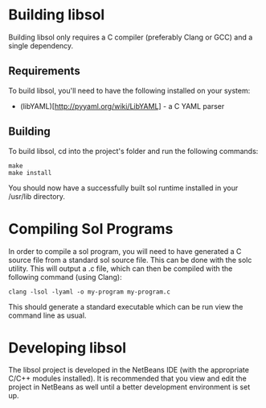 Building libsol
===============
Building libsol only requires a C compiler (preferably Clang or GCC) and a
single dependency.

Requirements
------------
To build libsol, you'll need to have the following installed on your system:

* (libYAML)[http://pyyaml.org/wiki/LibYAML] - a C YAML parser

Building
--------
To build libsol, cd into the project's folder and run the following commands:

    make
    make install

You should now have a successfully built sol runtime installed in your /usr/lib
directory.

Compiling Sol Programs
======================
In order to compile a sol program, you will need to have generated a C source
file from a standard sol source file. This can be done with the solc utility.
This will output a .c file, which can then be compiled with the following
command (using Clang):

    clang -lsol -lyaml -o my-program my-program.c

This should generate a standard executable which can be run view the command
line as usual.

Developing libsol
=================
The libsol project is developed in the NetBeans IDE (with the appropriate C/C++
modules installed). It is recommended that you view and edit the project in
NetBeans as well until a better development environment is set up.